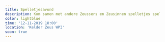 ```yaml
---
title: Spelletjesavond
description: Kom samen met andere Zeussers en Zeusinnen spelletjes spelen!
color: lightblue
time: '12-11-2019 18:00'
location: 'Kelder Zeus WPI'
soon: true
---
```

